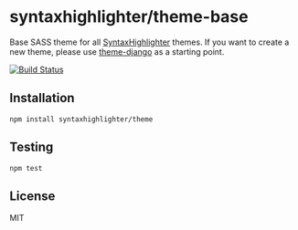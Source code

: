 # syntaxhighlighter/theme-base

Base SASS theme for all [SyntaxHighlighter](https://github.com/syntaxhighlighter) themes. If you want to create a new theme, please use [theme-django](https://github.com/syntaxhighlighter/theme-django) as a starting point.

[![Build Status](https://travis-ci.org/alexgorbatchev/theme.svg)](https://travis-ci.org/alexgorbatchev/theme)

## Installation

    npm install syntaxhighlighter/theme

## Testing

    npm test

## License

MIT
